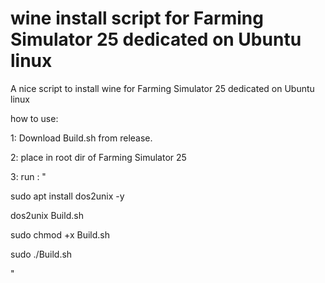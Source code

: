 # wine install script for  Farming Simulator 25 dedicated on Ubuntu linux
A nice script to install wine for Farming Simulator 25 dedicated on Ubuntu linux

how to use:

1: Download Build.sh from release.

2: place in root dir of Farming Simulator 25

3: run : "

sudo apt install dos2unix -y

dos2unix Build.sh

sudo chmod +x Build.sh

sudo ./Build.sh

"

